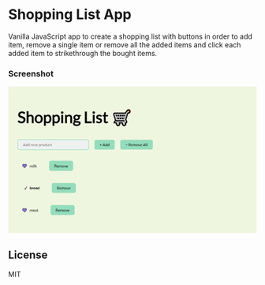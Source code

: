 # Shopping List App

Vanilla JavaScript app to create a shopping list with buttons in order to add item, remove a single item or remove all the added items and click each added item to strikethrough the bought items.

### Screenshot
![App preview](/app-preview.png)

## License
MIT